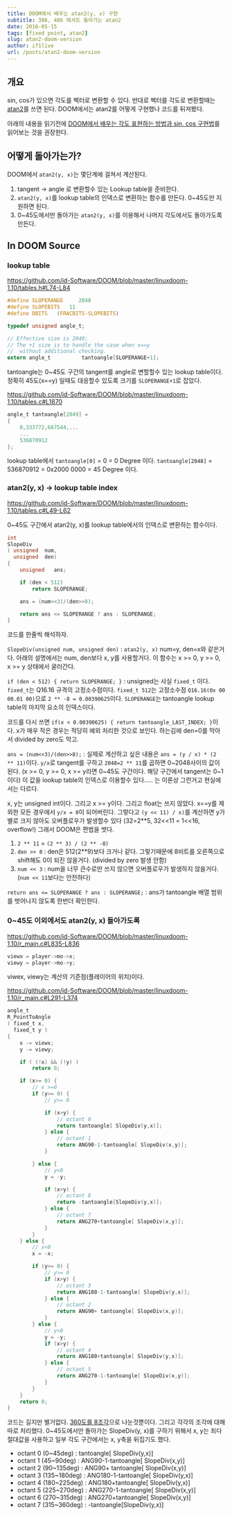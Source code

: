 ```yaml
---
title: DOOM에서 배우는 atan2(y, x) 구현
subtitle: 386, 486 에서도 돌아가는 atan2
date: 2016-05-15
tags: [fixed point, atan2]
slug: atan2-doom-version
author: if1live
url: /posts/atan2-doom-version
---
```


## 개요

sin, cos가 있으면 각도를 벡터로 변환할 수 있다.
반대로 벡터를 각도로 변환할때는 [atan2][c_atan2]를 쓰면 된다.
DOOM에서는 atan2를 어떻게 구현했나 코드를 뒤져봤다.

아래의 내용을 읽기전에 [DOOM에서 배우는 각도 표현하는 방법과 sin, cos 구현법]({filename}angle-and-sine-doom-version.md)를 읽어보는 것을 권장한다.

## 어떻게 돌아가는가?
DOOM에서 `atan2(y, x)`는 몇단계에 걸쳐서 계산된다.

1. tangent -> angle 로 변환할수 있는 Lookup table을 준비한다.
2. `atan2(y, x)`를 lookup table의 인덱스로 변환하는 함수를 만든다. 0~45도만 지원하면 된다.
3. 0~45도에서만 돌아가는 `atan2(y, x)`를 이용해서 나머지 각도에서도 돌아가도록 만든다.

<!--adsense-->

## In DOOM Source
### lookup table
https://github.com/id-Software/DOOM/blob/master/linuxdoom-1.10/tables.h#L74-L84

```c
#define SLOPERANGE	   2048
#define SLOPEBITS	11
#define DBITS	(FRACBITS-SLOPEBITS)

typedef unsigned angle_t;

// Effective size is 2049;
// The +1 size is to handle the case when x==y
//  without additional checking.
extern angle_t			tantoangle[SLOPERANGE+1];
```

tantoangle는 0~45도 구간의 tangent를 angle로 변할할수 있는 lookup table이다.
정확히 45도(x==y) 일때도 대응할수 있도록 크기를 `SLOPERANGE+1`로 잡았다.

https://github.com/id-Software/DOOM/blob/master/linuxdoom-1.10/tables.c#L1870

```c
angle_t tantoangle[2049] =
{
    0,333772,667544,...
    ...
    536870912
};
```

lookup table에서 `tantoangle[0]` = 0 = 0 Degree 이다.
`tantoangle[2048]` = 536870912 = 0x2000 0000 = 45 Degree 이다.

### atan2(y, x) -> lookup table index
https://github.com/id-Software/DOOM/blob/master/linuxdoom-1.10/tables.c#L49-L62

0~45도 구간에서 atan2(y, x)를 lookup table에서의 인덱스로 변환하는 함수이다.

```c
int
SlopeDiv
( unsigned  num,
  unsigned  den)
{
    unsigned   ans;

    if (den < 512)
        return SLOPERANGE;

    ans = (num<<3)/(den>>8);

    return ans <= SLOPERANGE ? ans : SLOPERANGE;
}
```

코드를 한줄씩 해석하자.

`SlopeDiv(unsigned num, unsigned den)` :
`atan2(y, x)` num=y, den=x와 같은거다. 아래의 설명에서는 num, den보다 x, y를 사용할거다.
이 함수는 x >= 0, y >= 0, x >= y 상태에서 굴러간다.

`if (den < 512) { return SLOPERANGE; }` :
unsigned는 사실 `fixed_t` 이다. `fixed_t`는 Q16.16 규격의 고정소수점이다.
`fixed_t 512`는 고정소수점 `Q16.16(0x 00 00.01 00)`으로 `2 ** -8 = 0.00390625`이다.
`SLOPERANGE`는 tantoangle lookup table의 마지막 요소의 인덱스이다.

코드를 다시 쓰면 `if(x < 0.00390625) { return tantoangle_LAST_INDEX; }`이다.
x가 매우 작은 경우는 적당히 예외 처리한 것으로 보인다. 하는김에 den=0를 막아서 divided by zero도 막고.

`ans = (num<<3)/(den>>8);` :
실제로 계산하고 싶은 내용은 `ans = (y / x) * (2 ** 11)`이다.
`y/x`로 tangent를 구하고 `2048=2 ** 11`를 곱하면 0~2048사이의 값이 된다. (x >= 0, y >= 0, x >= y라면 0~45도 구간이다. 해당 구간에서 tangent는 0~1이다)
이 값을 lookup table의 인덱스로 이용할수 있다..... 는 이론상 그런거고 현실에서는 다르다.

x, y는 unsigned int이다. 그리고 x >= y이다. 그리고 float는 쓰지 않았다.
x==y를 제외한 모든 경우에서 `y/x = 0`이 되어버린다.
그렇다고 `(y << 11) / x)`를 계산하면 y가 별로 크지 않아도 오버플로우가 발생할수 있다 (32=2**5, 32<<11 = 1<<16, overflow!)
그래서 DOOM은 편법을 썻다.

1. `2 ** 11` = `(2 ** 3) / (2 ** -8)`
2. `den >> 8` : den은 512(2**9)보다 크거나 같다. 그렇기때문에 8비트를 오른쪽으로 shift해도 0이 되진 않을거다. (divided by zero 발생 안함)
3. `num << 3` : num을 너무 큰수로만 쓰지 않으면 오버플로우가 발생하지 않을거다. (`num << 11`보다는 안전하다)

`return ans <= SLOPERANGE ? ans : SLOPERANGE;` : ans가 tantoangle 배열 범위를 벗어나지 않도록 한번더 확인한다.


### 0~45도 이외에서도 atan2(y, x) 돌아가도록

https://github.com/id-Software/DOOM/blob/master/linuxdoom-1.10/r_main.c#L835-L836

```c
viewx = player->mo->x;
viewy = player->mo->y;
```

viwex, viewy는 계산의 기준점(플레이어의 위치)이다.

https://github.com/id-Software/DOOM/blob/master/linuxdoom-1.10/r_main.c#L291-L374

```c
angle_t
R_PointToAngle
( fixed_t x,
  fixed_t y )
{
    x -= viewx;
    y -= viewy;

    if ( (!x) && (!y) )
        return 0;

    if (x>= 0) {
        // x >=0
        if (y>= 0) {
            // y>= 0

            if (x>y) {
                // octant 0
                return tantoangle[ SlopeDiv(y,x)];
            } else {
                // octant 1
                return ANG90-1-tantoangle[ SlopeDiv(x,y)];
            }

        } else {
            // y<0
            y = -y;

            if (x>y) {
                // octant 8
                return -tantoangle[SlopeDiv(y,x)];
            } else {
                // octant 7
                return ANG270+tantoangle[ SlopeDiv(x,y)];
            }
        }
    } else {
        // x<0
        x = -x;

        if (y>= 0) {
            // y>= 0
            if (x>y) {
                // octant 3
                return ANG180-1-tantoangle[ SlopeDiv(y,x)];
            } else {
                // octant 2
                return ANG90+ tantoangle[ SlopeDiv(x,y)];
            }
        } else {
            // y<0
            y = -y;
            if (x>y) {
                // octant 4
                return ANG180+tantoangle[ SlopeDiv(y,x)];
            } else {
                // octant 5
                return ANG270-1-tantoangle[ SlopeDiv(x,y)];
            }
        }
    }
    return 0;
}
```

코드는 길지만 별거없다. [360도를 8조각][wiki_octant]으로 나눈것뿐이다.
그리고 각각의 조각에 대해 따로 처리했다.
0~45도에서만 돌아가는 SlopeDiv(y, x)를 구하기 위해서 x, y는 죄다 절대값을 사용하고 일부 각도 구간에서는 x, y축을 뒤집기도 했다.

* octant 0 (0~45deg) : tantoangle[ SlopeDiv(y,x)]
* octant 1 (45~90deg) : ANG90-1-tantoangle[ SlopeDiv(x,y)]
* octant 2 (90~135deg) : ANG90+ tantoangle[ SlopeDiv(x,y)]
* octant 3 (135~180deg) : ANG180-1-tantoangle[ SlopeDiv(y,x)]
* octant 4 (180~225deg) : ANG180+tantoangle[ SlopeDiv(y,x)]
* octant 5 (225~270deg) : ANG270-1-tantoangle[ SlopeDiv(x,y)]
* octant 6 (270~315deg) : ANG270+tantoangle[ SlopeDiv(x,y)]
* octant 7 (315~360deg) : -tantoangle[SlopeDiv(y,x)]


[c_atan2]: http://en.cppreference.com/w/c/numeric/math/atan2
[wiki_octant]: https://en.wikipedia.org/wiki/Octant_%28plane_geometry%29
